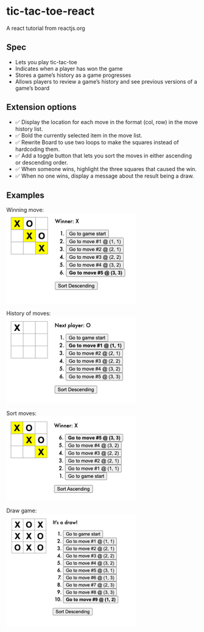 # tic-tac-toe-react

A react tutorial from reactjs.org

## Spec
* Lets you play tic-tac-toe
* Indicates when a player has won the game
* Stores a game’s history as a game progresses
* Allows players to review a game’s history and see previous versions of a game’s board

## Extension options
* ✅ Display the location for each move in the format (col, row) in the move history list.
* ✅ Bold the currently selected item in the move list.
* ✅ Rewrite Board to use two loops to make the squares instead of hardcoding them.
* ✅ Add a toggle button that lets you sort the moves in either ascending or descending order.
* ✅ When someone wins, highlight the three squares that caused the win.
* ✅ When no one wins, display a message about the result being a draw.

## Examples
<div style="width: 340px;">
Winning move:
  <img src="public/screenshots/1-winner.png" />

History of moves:
  <img src="public/screenshots/2-movehistory.png" />

Sort moves:
  <img src="public/screenshots/3-sort.png" />

Draw game:
  <img src="public/screenshots/4-draw.png" />
</div>
